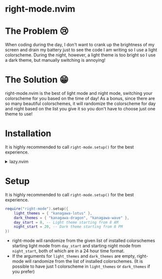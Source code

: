 # right-mode.nvim

# The Problem 😢

When coding during the day, I don't want to crank up the brightness of my screen and drain my battery just to see the code I am writing so I use a light colorscheme. During the night, however, a light theme is too bright so I use a dark theme, but manually switching is annoying!

# The Solution 😁

right-mode.nvim is the best of light mode and night mode, switching your colorscheme for you based on the time of day! As a bonus, since there are so many beautiful colorschemes, it will randomize the colorscheme for day and night based on the list you give it so you don't have to choose just one theme to use!

# Installation

It is highly recommended to call `right-mode.setup()` for the best experience.

<details>
    <summary>lazy.nvim</summary>
    
```lua
{
	"RohitPoduval1/right-mode.nvim",
}
```

</details>

# Setup

It is highly recommended to call `right-mode.setup()` for the best experience.

```lua
require("right-mode").setup({
	light_themes = { "kanagawa-lotus" },
	dark_themes = { "kanagawa-dragon", "kanagawa-wave" },
	day_start = 8, -- Light theme starting from 8 AM
	night_start = 20, -- Dark theme starting from 8 PM
})
```

- right-mode will randomize from the given list of installed colorschemes starting light mode from `day_start` and starting night mode from `night_start`, both of which are in a 24 hour time format.
- If the arguments for `light_themes` and `dark_themes` are empty, right-mode will randomize from the list of installed colorschemes. (It is possible to have just 1 colorscheme in `light_themes` or `dark_themes` if you prefer)
